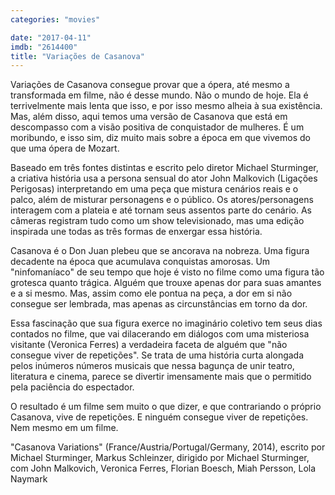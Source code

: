 ```yaml
---
categories: "movies"

date: "2017-04-11"
imdb: "2614400"
title: "Variações de Casanova"
---
```

Variações de Casanova consegue provar que a ópera, até mesmo a transformada em filme, não é desse mundo. Não o mundo de hoje. Ela é terrivelmente mais lenta que isso, e por isso mesmo alheia à sua existência. Mas, além disso, aqui temos uma versão de Casanova que está em descompasso com a visão positiva de conquistador de mulheres. É um moribundo, e isso sim, diz muito mais sobre a época em que vivemos do que uma ópera de Mozart.

Baseado em três fontes distintas e escrito pelo diretor Michael Sturminger, a criativa história usa a persona sensual do ator John Malkovich (Ligações Perigosas) interpretando em uma peça que mistura cenários reais e o palco, além de misturar personagens e o público. Os atores/personagens interagem com a plateia e até tornam seus assentos parte do cenário. As câmeras registram tudo como um show televisionado, mas uma edição inspirada une todas as três formas de enxergar essa história.

Casanova é o Don Juan plebeu que se ancorava na nobreza. Uma figura decadente na época que acumulava conquistas amorosas. Um "ninfomaníaco" de seu tempo que hoje é visto no filme como uma figura tão grotesca quanto trágica. Alguém que trouxe apenas dor para suas amantes e a si mesmo. Mas, assim como ele pontua na peça, a dor em si não consegue ser lembrada, mas apenas as circunstâncias em torno da dor.

Essa fascinação que sua figura exerce no imaginário coletivo tem seus dias contados no filme, que vai dilacerando em diálogos com uma misteriosa visitante (Veronica Ferres) a verdadeira faceta de alguém que "não consegue viver de repetições". Se trata de uma história curta alongada pelos inúmeros números musicais que nessa bagunça de unir teatro, literatura e cinema, parece se divertir imensamente mais que o permitido pela paciência do espectador.

O resultado é um filme sem muito o que dizer, e que contrariando o próprio Casanova, vive de repetições. E ninguém consegue viver de repetições. Nem mesmo em um filme.

"Casanova Variations" (France/Austria/Portugal/Germany, 2014), escrito por Michael Sturminger, Markus Schleinzer, dirigido por Michael Sturminger, com John Malkovich, Veronica Ferres, Florian Boesch, Miah Persson, Lola Naymark


